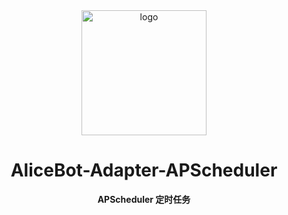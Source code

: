 <div align="center">
  <a href="https://docs.alicebot.dev/"><img src="https://raw.githubusercontent.com/st1020/alicebot/master/docs/public/logo.png" width="200" height="200" alt="logo"></a>

# AliceBot-Adapter-APScheduler

**APScheduler 定时任务**

</div>
